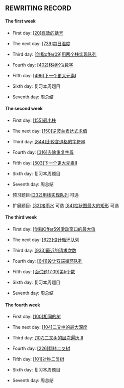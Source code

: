 ## REWRITING RECORD

#### The first week

* First day: [[20]有效的括号](https://leetcode-cn.com/problems/valid-parentheses/)

* The next day: [[739]每日温度](https://leetcode-cn.com/problems/daily-temperatures/)

* Third day: [[剑指offer09]用两个栈实现队列](https://leetcode-cn.com/problems/yong-liang-ge-zhan-shi-xian-dui-lie-lcof/)

* Fourth day: [[402]移掉K位数字](https://leetcode-cn.com/problems/remove-k-digits/)

* Fifth day: [[496]下一个更大元素I](https://leetcode-cn.com/problems/next-greater-element-i/)

* Sixth day: 复习本周题目

* Seventh day: 周总结

#### The second week

* First day: [[155]最小栈](https://leetcode-cn.com/problems/min-stack/)

* The next day: [[150]逆波兰表达式求值](https://leetcode-cn.com/problems/evaluate-reverse-polish-notation/)

* Third day: [[844]比较含退格的字符串](https://leetcode-cn.com/problems/backspace-string-compare/)

* Fourth day: [[316]去除重复字母](https://leetcode-cn.com/problems/remove-duplicate-letters/[[503]])

* Fifth day: [[503]下一个更大元素II](https://leetcode-cn.com/problems/next-greater-element-ii/)

* Sixth day: 复习本周题目

* Seventh day: 周总结

* 预习题目:[[232]用栈实现队列](https://leetcode-cn.com/problems/implement-queue-using-stacks/) 可选

* 扩展题目:
[[32]接雨水](https://leetcode-cn.com/problems/trapping-rain-water/) 可选
[[84]柱状图最大的矩形](https://leetcode-cn.com/problems/largest-rectangle-in-histogram/) 可选

#### The third week

* First day: [[剑指Offer59]滑动窗口的最大值](https://leetcode-cn.com/problems/hua-dong-chuang-kou-de-zui-da-zhi-lcof/)

* The next day: [[622]设计循环队列](https://leetcode-cn.com/problems/design-circular-queue/)

* Third day: [[933]最近的请求次数](https://leetcode-cn.com/problems/number-of-recent-calls/)

* Fourth day: [[641]设计双端循环队列](https://leetcode-cn.com/problems/design-circular-deque/)

* Fifth day: [[面试题17.09]第k个数](https://leetcode-cn.com/problems/get-kth-magic-number-lcci/)

* Sixth day: 复习本周题目

* Seventh day: 周总结

#### The fourth week

* First day: [[100]相同的树](https://leetcode-cn.com/problems/same-tree/)

* The next day: [[104]二叉树的最大深度](https://leetcode-cn.com/problems/maximum-depth-of-binary-tree/)

* Third day: [[107]二叉树的层次遍历 II](https://leetcode-cn.com/problems/binary-tree-level-order-traversal-ii/)

* Fourth day: [[226]翻转二叉树](https://leetcode-cn.com/problems/invert-binary-tree/)

* Fifth day: [[101]对称二叉树](https://leetcode-cn.com/problems/symmetric-tree/)

* Sixth day: 复习本周题目

* Seventh day: 周总结
